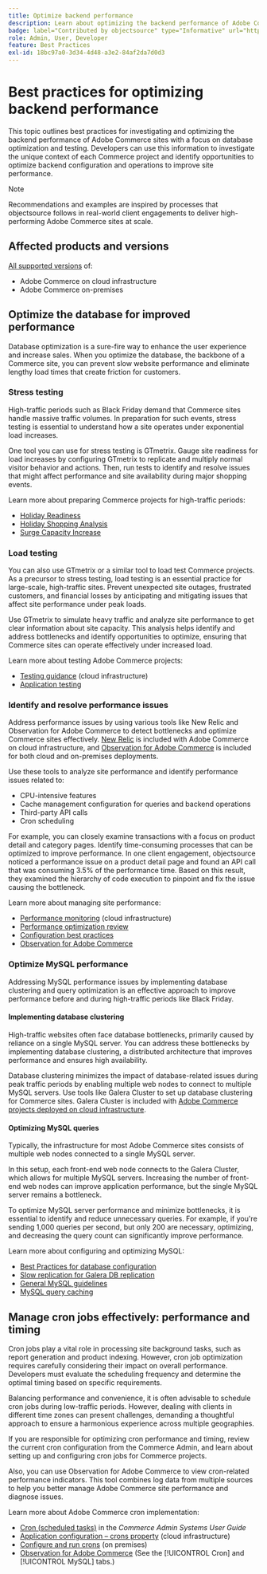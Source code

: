 ```yaml
---
title: Optimize backend performance
description: Learn about optimizing the backend performance of Adobe Commerce sites.
badge: label="Contributed by objectsource" type="Informative" url="https://objectsource.co.uk/" tooltip="objectsource"
role: Admin, User, Developer
feature: Best Practices
exl-id: 18bc97a0-3d34-4d48-a3e2-84af2da7d0d3
---
```

# Best practices for optimizing backend performance

This topic outlines best practices for investigating and optimizing the backend performance of Adobe Commerce sites with a focus on database optimization and testing. Developers can use this information to investigate the unique context of each Commerce project and identify opportunities to optimize backend configuration and operations to improve site performance.

>[!NOTE]
>
>Recommendations and examples are inspired by processes that objectsource follows in real-world client engagements to deliver high-performing Adobe Commerce sites at scale.

## Affected products and versions

[All supported versions](../../../release/versions.md) of:

- Adobe Commerce on cloud infrastructure
- Adobe Commerce on-premises

## Optimize the database for improved performance

Database optimization is a sure-fire way to enhance the user experience and increase sales. When you optimize the database, the backbone of a Commerce site, you can prevent slow website performance and eliminate lengthy load times that create friction for customers.

### Stress testing

High-traffic periods such as Black Friday demand that Commerce sites handle massive traffic volumes. In preparation for such events, stress testing is essential to understand how a site operates under exponential load increases.

One tool you can use for stress testing is GTmetrix. Gauge site readiness for load increases by configuring GTmetrix to replicate and multiply normal visitor behavior and actions. Then, run tests to identify and resolve issues that might affect performance and site availability during major shopping events.

Learn more about preparing Commerce projects for high-traffic periods:

- [Holiday Readiness](https://experienceleague.adobe.com/docs/events/mbi-webinars-recordings/2021/holiday-readiness.html)
- [Holiday Shopping Analysis](https://experienceleague.adobe.com/docs/commerce-business-intelligence/mbi/analyze/performance/holiday-season-perf.html)
- [Surge Capacity Increase](https://experienceleague.adobe.com/docs/commerce-knowledge-base/kb/announcements/commerce-announcements/2021-holiday-surge-capacity-requests-for-magento-commerce-cloud.html)

### Load testing

You can also use GTmetrix or a similar tool to load test Commerce projects. As a precursor to stress testing, load testing is an essential practice for large-scale, high-traffic sites. Prevent unexpected site outages, frustrated customers, and financial losses by anticipating and mitigating issues that affect site performance under peak loads.

Use GTmetrix to simulate heavy traffic and analyze site performance to get clear information about site capacity. This analysis helps identify and address bottlenecks and identify opportunities to optimize, ensuring that Commerce sites can operate effectively under increased load.

Learn more about testing Adobe Commerce projects:

- [Testing guidance](https://experienceleague.adobe.com/docs/commerce-cloud-service/user-guide/develop/test/guidance.html)  (cloud infrastructure)
- [Application testing](https://developer.adobe.com/commerce/testing/guide/)

### Identify and resolve performance issues

Address performance issues by using various tools like New Relic and Observation for Adobe Commerce to detect bottlenecks and optimize Commerce sites effectively. [New Relic](https://experienceleague.adobe.com/docs/commerce-cloud-service/user-guide/monitor/new-relic/new-relic-service.html) is included with Adobe Commerce on cloud infrastructure, and [Observation for Adobe Commerce](/help/tools/observation-for-adobe-commerce/intro.md) is included for both cloud and on-premises deployments.

Use these tools to analyze site performance and identify performance issues related to:

- CPU-intensive features
- Cache management configuration for queries and backend operations
- Third-party API calls
- Cron scheduling

For example, you can closely examine transactions with a focus on product detail and category pages. Identify time-consuming processes that can be optimized to improve performance. In one client engagement, objectsource noticed a performance issue on a product detail page and found an API call that was consuming 3.5% of the performance time. Based on this result, they examined the hierarchy of code execution to pinpoint and fix the issue causing the bottleneck.

Learn more about managing site performance:

- [Performance monitoring](https://experienceleague.adobe.com/docs/commerce-cloud-service/user-guide/monitor/performance.html) (cloud infrastructure)
- [Performance optimization review](/help/implementation-playbook/infrastructure/performance/recommendations.md)
- [Configuration best practices](/help/performance/configuration.md)
- [Observation for Adobe Commerce](/help/tools/observation-for-adobe-commerce/intro.md)

### Optimize MySQL performance

Addressing MySQL performance issues by implementing database clustering and query optimization is an effective approach to improve performance before and during high-traffic periods like Black Friday.

#### Implementing database clustering

High-traffic websites often face database bottlenecks, primarily caused by reliance on a single MySQL server. You can address these bottlenecks by implementing database clustering, a distributed architecture that improves performance and ensures high availability.

Database clustering minimizes the impact of database-related issues during peak traffic periods by enabling multiple web nodes to connect to multiple MySQL servers. Use tools like Galera Cluster to set up database clustering for Commerce sites. Galera Cluster is included with [Adobe Commerce projects deployed on cloud infrastructure](https://experienceleague.adobe.com/docs/commerce-operations/implementation-playbook/infrastructure/cloud/technology.html).

#### Optimizing MySQL queries

Typically, the infrastructure for most Adobe Commerce sites consists of multiple web nodes connected to a single MySQL server.

In this setup, each front-end web node connects to the Galera Cluster, which allows for multiple MySQL servers. Increasing the number of front-end web nodes can improve application performance, but the single MySQL server remains a bottleneck.

To optimize MySQL server performance and minimize bottlenecks, it is essential to identify and reduce unnecessary queries. For example, if you're sending 1,000 queries per second, but only 200 are necessary, optimizing, and decreasing the query count can significantly improve performance.

Learn more about configuring and optimizing MySQL:

- [Best Practices for database configuration](https://experienceleague.adobe.com/docs/commerce-operations/implementation-playbook/best-practices/planning/database-on-cloud.html)
- [Slow replication for Galera DB replication](https://experienceleague.adobe.com/docs/commerce-learn/tutorials/backend-development/galera-db-slow-replication.html)
- [General MySQL guidelines](/help/installation/prerequisites/database/mysql.md)
- [MySQL query caching](https://experienceleague.adobe.com/docs/commerce-learn/tutorials/backend-development/mysql-query-cache.html)

## Manage cron jobs effectively: performance and timing

Cron jobs play a vital role in processing site background tasks, such as report generation and product indexing. However, cron job optimization requires carefully considering their impact on overall performance. Developers must evaluate the scheduling frequency and determine the optimal timing based on specific requirements.

Balancing performance and convenience, it is often advisable to schedule cron jobs during low-traffic periods. However, dealing with clients in different time zones can present challenges, demanding a thoughtful approach to ensure a harmonious experience across multiple geographies.

If you are responsible for optimizing cron performance and timing, review the current cron configuration from the Commerce Admin, and learn about setting up and configuring cron jobs for Commerce projects.

Also, you can use Observation for Adobe Commerce to view cron-related performance indicators. This tool combines log data from multiple sources to help you better manage Adobe Commerce site performance and diagnose issues.

Learn more about Adobe Commerce cron implementation:

- [Cron (scheduled tasks)](https://experienceleague.adobe.com/docs/commerce-admin/systems/tools/cron.html) in the _Commerce Admin Systems User Guide_
- [Application configuration – crons property](https://experienceleague.adobe.com/docs/commerce-cloud-service/user-guide/configure/app/properties/crons-property.html) (cloud infrastructure)
- [Configure and run crons](https://experienceleague.adobe.com/docs/commerce-cloud-service/user-guide/configure/app/properties/crons-property.html) (on premises)
- [Observation for Adobe Commerce](https://experienceleague.adobe.com/docs/commerce-operations/tools/observation-for-adobe-commerce/intro.html) (See the [!UICONTROL Cron] and [!UICONTROL MySQL] tabs.)
